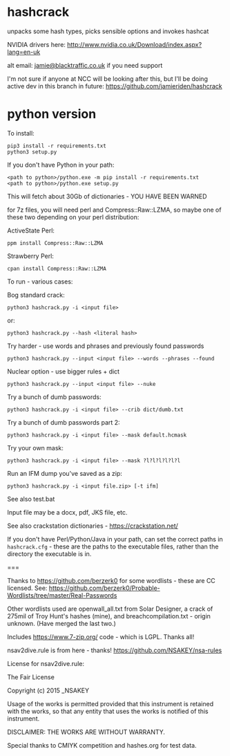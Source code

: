 # hashcrack
unpacks some hash types, picks sensible options and invokes hashcat

NVIDIA drivers here: http://www.nvidia.co.uk/Download/index.aspx?lang=en-uk

alt email: jamie@blacktraffic.co.uk if you need support

I'm not sure if anyone at NCC will be looking after this, but I'll be doing active dev in this branch in future: https://github.com/jamieriden/hashcrack

# python version

To install:

    pip3 install -r requirements.txt
    python3 setup.py

If you don't have Python in your path:

    <path to python>/python.exe -m pip install -r requirements.txt
    <path to python>/python.exe setup.py

This will fetch about 30Gb of dictionaries - YOU HAVE BEEN WARNED

for 7z files, you will need perl and Compress::Raw::LZMA, so maybe one of these two depending on your perl distribution: 

ActiveState Perl:

    ppm install Compress::Raw::LZMA

Strawberry Perl:

    cpan install Compress::Raw::LZMA

To run - various cases:

Bog standard crack:

    python3 hashcrack.py -i <input file>

or:

    python3 hashcrack.py --hash <literal hash>

Try harder - use words and phrases and previously found passwords 

    python3 hashcrack.py --input <input file> --words --phrases --found

Nuclear option - use bigger rules + dict

    python3 hashcrack.py --input <input file> --nuke

Try a bunch of dumb passwords:

    python3 hashcrack.py -i <input file> --crib dict/dumb.txt

Try a bunch of dumb passwords part 2:

    python3 hashcrack.py -i <input file> --mask default.hcmask

Try your own mask:

    python3 hashcrack.py -i <input file> --mask ?l?l?l?l?l?l

Run an IFM dump you've saved as a zip:

    python3 hashcrack.py -i <input file.zip> [-t ifm] 

See also test.bat

Input file may be a docx, pdf, JKS file, etc.


See also crackstation dictionaries - https://crackstation.net/


If you don't have Perl/Python/Java in your path, can set the correct paths in `hashcrack.cfg` - these are the paths to the executable files, rather than the directory the executable is in.




===

Thanks to https://github.com/berzerk0 for some wordlists - these are CC licensed. See:  https://github.com/berzerk0/Probable-Wordlists/tree/master/Real-Passwords

Other wordlists used are openwall_all.txt from Solar Designer, a crack of 275mil of Troy Hunt's hashes (mine), and breachcompilation.txt - origin unknown. (Have merged the last two.)

Includes https://www.7-zip.org/ code - which is LGPL. Thanks all! 

nsav2dive.rule is from here - thanks! https://github.com/NSAKEY/nsa-rules

License for nsav2dive.rule:

The Fair License

Copyright (c) 2015 _NSAKEY

Usage of the works is permitted provided that this instrument is retained with the works, so that any entity that uses the works is notified of this instrument.

DISCLAIMER: THE WORKS ARE WITHOUT WARRANTY.

Special thanks to CMIYK competition and hashes.org for test data.
